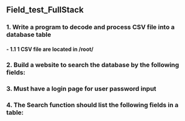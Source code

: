 ## Field_test_FullStack

### 1. Write a program to decode and process CSV file into a database table
  #### - 1.1 1 CSV file are located in /root/

### 2. Build a website to search the database by the following fields:
  
### 3. Must have a login page for user password input

### 4. The Search function should list the following fields in a table:
